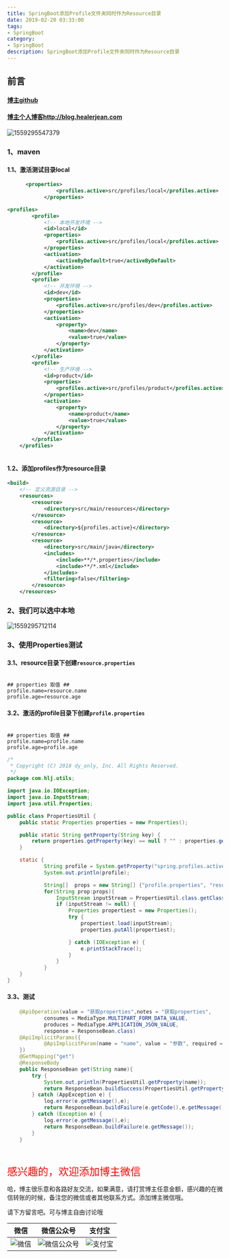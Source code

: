 ```yaml
---
title: SpringBoot添加Profile文件夹同时作为Resource目录
date: 2019-02-20 03:33:00
tags: 
- SpringBoot
category: 
- SpringBoot
description: SpringBoot添加Profile文件夹同时作为Resource目录
---
```


<!-- 

https://raw.githubusercontent.com/HealerJean/HealerJean.github.io/master/blogImages/
　　首行缩进

<font  clalss="healerColor" color="red" size="5" >     </font>

<font  clalss="healerSize"  size="5" >     </font>
-->




## 前言

#### [博主github](https://github.com/HealerJean)
#### [博主个人博客http://blog.healerjean.com](http://HealerJean.github.io)    





![1559295547379](https://raw.githubusercontent.com/HealerJean/HealerJean.github.io/master/blogImages/1559295547379.png)



### 1、maven



#### 1.1、激活测试目录local

```xml
      <properties>
                <profiles.active>src/profiles/local</profiles.active>
            </properties>
```

```xml
<profiles>
        <profile>
            <!-- 本地开发环境 -->
            <id>local</id>
            <properties>
                <profiles.active>src/profiles/local</profiles.active>
            </properties>
            <activation>
                <activeByDefault>true</activeByDefault>
            </activation>
        </profile>
        <profile>
            <!-- 开发环境 -->
            <id>dev</id>
            <properties>
                <profiles.active>src/profiles/dev</profiles.active>
            </properties>
            <activation>
                <property>
                    <name>dev</name>
                    <value>true</value>
                </property>
            </activation>
        </profile>
        <profile>
            <!-- 生产环境 -->
            <id>product</id>
            <properties>
                <profiles.active>src/profiles/product</profiles.active>
            </properties>
            <activation>
                <property>
                    <name>product</name>
                    <value>true</value>
                </property>
            </activation>
        </profile>
    </profiles>



```

#### 1.2、添加profiles作为resource目录

```xml
<build>
    <!-- 定义资源目录 -->
    <resources>
        <resource>
            <directory>src/main/resources</directory>
        </resource>
        <resource>
            <directory>${profiles.active}</directory>
        </resource>
        <resource>
            <directory>src/main/java</directory>
            <includes>
                <include>**/*.properties</include>
                <include>**/*.xml</include>
            </includes>
            <filtering>false</filtering>
        </resource>
    </resources>
```






### 2、我们可以选中本地

![1559295712114](https://raw.githubusercontent.com/HealerJean/HealerJean.github.io/master/blogImages/1559295712114.png)



### 3、使用Properties测试



#### 3.1、resource目录下创建`resource.properties`



```

## properties 取值 ##
profile.name=resource.name
profile.age=resource.age
```

#### 3.2、激活的profile目录下创建`profile.properties`

```

## properties 取值 ##
profile.name=profile.name
profile.age=profile.age
```



```java
/*
 * Copyright (C) 2018 dy_only, Inc. All Rights Reserved.
 */
package com.hlj.utils;

import java.io.IOException;
import java.io.InputStream;
import java.util.Properties;

public class PropertiesUtil {
	public static Properties properties = new Properties();

	public static String getProperty(String key) {
		return properties.getProperty(key) == null ? "" : properties.get(key).toString();
	}

	static {
			String profile = System.getProperty("spring.profiles.active");
		    System.out.println(profile);

			String[]  props = new String[] {"profile.properties", "resource.properties" };
			for(String prop:props){
				InputStream inputStream = PropertiesUtil.class.getClassLoader().getResourceAsStream(prop);
				if (inputStream != null) {
					Properties propertiest = new Properties();
					try {
						propertiest.load(inputStream);
						properties.putAll(propertiest);

					} catch (IOException e) {
						e.printStackTrace();
					}
				}
			}
	}
}

```



#### 3.3、测试

```java
    @ApiOperation(value = "获取properties",notes = "获取properties",
            consumes = MediaType.MULTIPART_FORM_DATA_VALUE,
            produces = MediaType.APPLICATION_JSON_VALUE,
            response = ResponseBean.class)
    @ApiImplicitParams({
            @ApiImplicitParam(name = "name", value = "参数", required =false,paramType = "query", dataType = "string")
    })
    @GetMapping("get")
    @ResponseBody
    public ResponseBean get(String name){
        try {
            System.out.println(PropertiesUtil.getProperty(name));
            return ResponseBean.buildSuccess(PropertiesUtil.getProperty(name));
        } catch (AppException e) {
            log.error(e.getMessage(),e);
            return ResponseBean.buildFailure(e.getCode(),e.getMessage());
        } catch (Exception e) {
            log.error(e.getMessage(),e);
            return ResponseBean.buildFailure(e.getMessage());
        }
    }

```





<br/>
<br/>

<font  color="red" size="5" >     
感兴趣的，欢迎添加博主微信
 </font>

<br/>



哈，博主很乐意和各路好友交流，如果满意，请打赏博主任意金额，感兴趣的在微信转账的时候，备注您的微信或者其他联系方式。添加博主微信哦。    

请下方留言吧。可与博主自由讨论哦

|微信 | 微信公众号|支付宝|
|:-------:|:-------:|:------:|
| ![微信](https://raw.githubusercontent.com/HealerJean/HealerJean.github.io/master/assets/img/tctip/weixin.jpg)|![微信公众号](https://raw.githubusercontent.com/HealerJean/HealerJean.github.io/master/assets/img/my/qrcode_for_gh_a23c07a2da9e_258.jpg)|![支付宝](https://raw.githubusercontent.com/HealerJean/HealerJean.github.io/master/assets/img/tctip/alpay.jpg) |



<!-- Gitalk 评论 start  -->

<link rel="stylesheet" href="https://unpkg.com/gitalk/dist/gitalk.css">
<script src="https://unpkg.com/gitalk@latest/dist/gitalk.min.js"></script> 
<div id="gitalk-container"></div>    
 <script type="text/javascript">
    var gitalk = new Gitalk({
		clientID: `1d164cd85549874d0e3a`,
		clientSecret: `527c3d223d1e6608953e835b547061037d140355`,
		repo: `HealerJean.github.io`,
		owner: 'HealerJean',
		admin: ['HealerJean'],
		id: 'GOHkerUMPmahI76A',
    });
    gitalk.render('gitalk-container');
</script> 


<!-- Gitalk end -->

